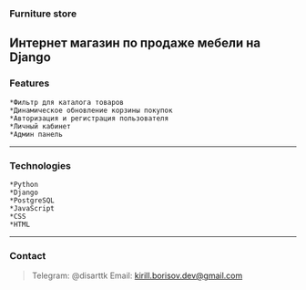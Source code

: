 ### Furniture store
Интернет магазин по продаже мебели на Django
---
### Features
    *Фильтр для каталога товаров 
    *Динамическое обновление корзины покупок 
    *Авторизация и регистрация пользователя 
    *Личный кабинет 
    *Админ панель 
---
### Technologies
    *Python 
    *Django 
    *PostgreSQL 
    *JavaScript 
    *CSS 
    *HTML 
---
### Contact
> Telegram: @disarttk
> Email: kirill.borisov.dev@gmail.com
